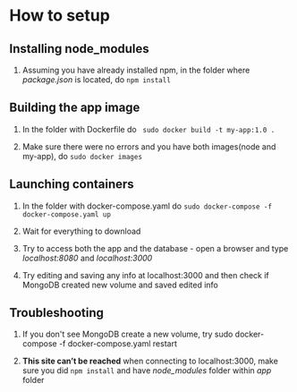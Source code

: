 # How to setup
Installing node_modules
---

1. Assuming you have already installed npm, in the folder where *package.json* is located, do ```npm install```

Building the app image
---

1. In the folder with Dockerfile do ``` sudo docker build -t my-app:1.0 .```

2. Make sure there were no errors and you have both images(node and my-app), do ```sudo docker images```

Launching containers
---

1. In the folder with docker-compose.yaml do ```sudo docker-compose -f docker-compose.yaml up```

2. Wait for everything to download

3. Try to access both the app and the database - open a browser and type *localhost:8080* and *localhost:3000*

4. Try editing and saving any info at localhost:3000 and then check if MongoDB created new volume and saved edited info

Troubleshooting
---

1. If you don't see MongoDB create a new volume, try sudo docker-compose -f docker-compose.yaml restart

2. **This site can’t be reached** when connecting to localhost:3000, make sure you did ```npm install``` and have *node_modules* folder within *app* folder 


